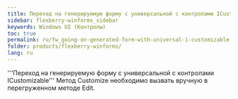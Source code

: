 ```yaml
---
title: Переход на генерируемую форму с универсальной с контролами ICustomizable
sidebar: flexberry-winforms_sidebar
keywords: Windows UI (Контролы)
toc: true
permalink: ru/fw_going-on-generated-form-with-universal-i-customizable.html
folder: products/flexberry-winforms/
lang: ru
---
```


'''Переход на генерируемую форму с универсальной с контролами ICustomizable'''
Метод Customize необходимо вызвать вручную в перегруженном методе Edit.
